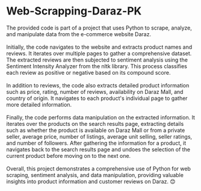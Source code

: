 # Web-Scrapping-Daraz-PK

The provided code is part of a project that uses Python to scrape, analyze, and manipulate data from the e-commerce website Daraz. 
<br><br>
Initially, the code navigates to the website and extracts product names and reviews. It iterates over multiple pages to gather a comprehensive dataset. The extracted reviews are then subjected to sentiment analysis using the Sentiment Intensity Analyzer from the nltk library. This process classifies each review as positive or negative based on its compound score.
<br><br>
In addition to reviews, the code also extracts detailed product information such as price, rating, number of reviews, availability on Daraz Mall, and country of origin. It navigates to each product's individual page to gather more detailed information.
<br><br>
Finally, the code performs data manipulation on the extracted information. It iterates over the products on the search results page, extracting details such as whether the product is available on Daraz Mall or from a private seller, average price, number of listings, average unit selling, seller ratings, and number of followers. After gathering the information for a product, it navigates back to the search results page and undoes the selection of the current product before moving on to the next one.
<br><br>
Overall, this project demonstrates a comprehensive use of Python for web scraping, sentiment analysis, and data manipulation, providing valuable insights into product information and customer reviews on Daraz. 😊

